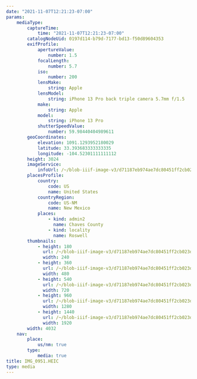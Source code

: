 ```yaml
---
date: "2021-11-07T12:21:23-07:00"
params:
    mediaType:
        captureTime:
            time: "2021-11-07T12:21:23-07:00"
        catalogNodeUid: 0197d114-b79d-7177-bd13-f50d89604353
        exifProfile:
            apertureValue:
                number: 1.5
            focalLength:
                number: 5.7
            iso:
                number: 200
            lensMake:
                string: Apple
            lensModel:
                string: iPhone 13 Pro back triple camera 5.7mm f/1.5
            make:
                string: Apple
            model:
                string: iPhone 13 Pro
            shutterSpeedValue:
                number: 59.98440404989611
        geoCoordinates:
            elevation: 1091.1293952180029
            latitude: 33.393683333333335
            longitude: -104.52301111111112
        height: 3024
        imageService:
            infoUrl: /~/blob-iiif-image-v3/d71187eb974ae7dc80451ff2cb023dd335e24d9850eafc93d3638e029afe2789/info.json
        placesProfile:
            country:
                code: US
                name: United States
            countryRegion:
                code: US-NM
                name: New Mexico
            places:
                - kind: admin2
                  name: Chaves County
                - kind: locality
                  name: Roswell
        thumbnails:
            - height: 180
              url: /~/blob-iiif-image-v3/d71187eb974ae7dc80451ff2cb023dd335e24d9850eafc93d3638e029afe2789/full/240%2C180/0/default.jpg
              width: 240
            - height: 360
              url: /~/blob-iiif-image-v3/d71187eb974ae7dc80451ff2cb023dd335e24d9850eafc93d3638e029afe2789/full/480%2C360/0/default.jpg
              width: 480
            - height: 540
              url: /~/blob-iiif-image-v3/d71187eb974ae7dc80451ff2cb023dd335e24d9850eafc93d3638e029afe2789/full/720%2C540/0/default.jpg
              width: 720
            - height: 960
              url: /~/blob-iiif-image-v3/d71187eb974ae7dc80451ff2cb023dd335e24d9850eafc93d3638e029afe2789/full/1280%2C960/0/default.jpg
              width: 1280
            - height: 1440
              url: /~/blob-iiif-image-v3/d71187eb974ae7dc80451ff2cb023dd335e24d9850eafc93d3638e029afe2789/full/1920%2C1440/0/default.jpg
              width: 1920
        width: 4032
    nav:
        place:
            us/nm: true
        type:
            media: true
title: IMG_0951.HEIC
type: media
---
```

